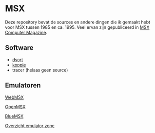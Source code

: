 # MSX
Deze repository bevat de sources en andere dingen die ik gemaakt hebt voor MSX tussen 1985 en ca. 1995.
Veel ervan zijn gepubliceerd in
[MSX Computer Magazine](https://msxcomputermagazine.nl/).

## Software

- [dsort](./dsort/README.md)
- [koppie](./koppie/README.md)
- tracer (helaas geen source)

## Emulatoren
[WebMSX](https://webmsx.org/)

[OpenMSX](https://openmsx.org/)

[BlueMSX](http://bluemsx.msxblue.com/)

[Overzicht emulator zone](http://www.emulator-zone.com/doc.php/msx/)
